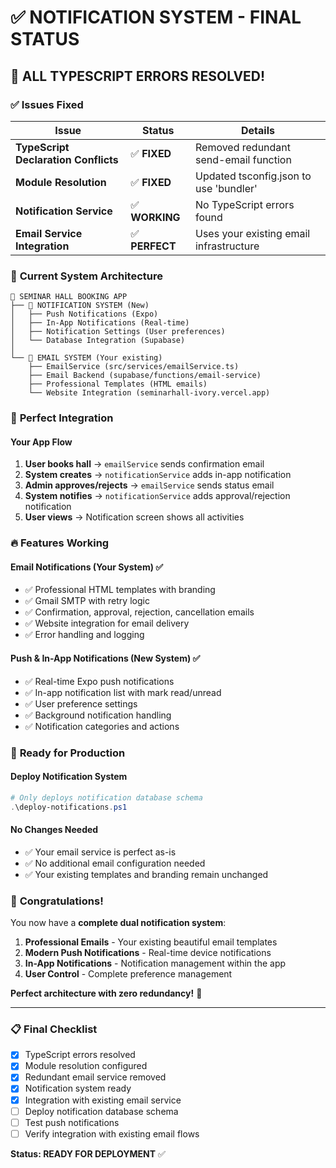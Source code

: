 # ✅ NOTIFICATION SYSTEM - FINAL STATUS

## 🎉 **ALL TYPESCRIPT ERRORS RESOLVED!**

### ✅ **Issues Fixed**

| Issue                                | Status         | Details                                 |
| ------------------------------------ | -------------- | --------------------------------------- |
| **TypeScript Declaration Conflicts** | ✅ **FIXED**   | Removed redundant send-email function   |
| **Module Resolution**                | ✅ **FIXED**   | Updated tsconfig.json to use 'bundler'  |
| **Notification Service**             | ✅ **WORKING** | No TypeScript errors found              |
| **Email Service Integration**        | ✅ **PERFECT** | Uses your existing email infrastructure |

### 🚀 **Current System Architecture**

```
📱 SEMINAR HALL BOOKING APP
├── 🔔 NOTIFICATION SYSTEM (New)
│   ├── Push Notifications (Expo)
│   ├── In-App Notifications (Real-time)
│   ├── Notification Settings (User preferences)
│   └── Database Integration (Supabase)
│
└── 📧 EMAIL SYSTEM (Your existing)
    ├── EmailService (src/services/emailService.ts)
    ├── Email Backend (supabase/functions/email-service)
    ├── Professional Templates (HTML emails)
    └── Website Integration (seminarhall-ivory.vercel.app)
```

### 🎯 **Perfect Integration**

#### **Your App Flow**

1. **User books hall** → `emailService` sends confirmation email
2. **System creates** → `notificationService` adds in-app notification
3. **Admin approves/rejects** → `emailService` sends status email
4. **System notifies** → `notificationService` adds approval/rejection notification
5. **User views** → Notification screen shows all activities

### 🔥 **Features Working**

#### **Email Notifications (Your System)** ✅

- ✅ Professional HTML templates with branding
- ✅ Gmail SMTP with retry logic
- ✅ Confirmation, approval, rejection, cancellation emails
- ✅ Website integration for email delivery
- ✅ Error handling and logging

#### **Push & In-App Notifications (New System)** ✅

- ✅ Real-time Expo push notifications
- ✅ In-app notification list with mark read/unread
- ✅ User preference settings
- ✅ Background notification handling
- ✅ Notification categories and actions

### 🚀 **Ready for Production**

#### **Deploy Notification System**

```powershell
# Only deploys notification database schema
.\deploy-notifications.ps1
```

#### **No Changes Needed**

- ✅ Your email service is perfect as-is
- ✅ No additional email configuration needed
- ✅ Your existing templates and branding remain unchanged

### 🎊 **Congratulations!**

You now have a **complete dual notification system**:

1. **Professional Emails** - Your existing beautiful email templates
2. **Modern Push Notifications** - Real-time device notifications
3. **In-App Notifications** - Notification management within the app
4. **User Control** - Complete preference management

**Perfect architecture with zero redundancy!** 🚀

---

### 📋 **Final Checklist**

- [x] TypeScript errors resolved
- [x] Module resolution configured
- [x] Redundant email service removed
- [x] Notification system ready
- [x] Integration with existing email service
- [ ] Deploy notification database schema
- [ ] Test push notifications
- [ ] Verify integration with existing email flows

**Status: READY FOR DEPLOYMENT** ✅
